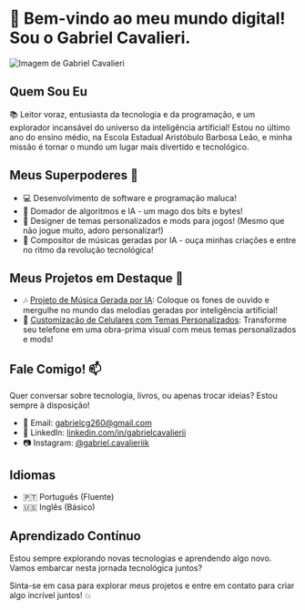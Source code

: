 # 👋 Bem-vindo ao meu mundo digital! Sou o Gabriel Cavalieri. 

![Imagem de Gabriel Cavalieri](https://photos.app.goo.gl/Q9NbFM5D8aZ3TXmEA)

## Quem Sou Eu

📚 Leitor voraz, entusiasta da tecnologia e da programação, e um explorador incansável do universo da inteligência artificial! Estou no último ano do ensino médio, na Escola Estadual Aristóbulo Barbosa Leão, e minha missão é tornar o mundo um lugar mais divertido e tecnológico.

## Meus Superpoderes 💪

- 💻 Desenvolvimento de software e programação maluca!
- 🤖 Domador de algoritmos e IA - um mago dos bits e bytes!
- 🎨 Designer de temas personalizados e mods para jogos! (Mesmo que não jogue muito, adoro personalizar!)
- 🎵 Compositor de músicas geradas por IA - ouça minhas criações e entre no ritmo da revolução tecnológica!

## Meus Projetos em Destaque 🚀

- 🎶 [Projeto de Música Gerada por IA](https://drive.google.com/drive/folders/1QVPoTQ0F4HXXFtk0Y5SQE_mHRDaaU2Q5?usp=sharing): Coloque os fones de ouvido e mergulhe no mundo das melodias geradas por inteligência artificial!
- 📱 [Customização de Celulares com Temas Personalizados](https://drive.google.com/drive/folders/1MoLKFdKjGfGZ0BVLHX1IPPzNeJuwq5rb?usp=sharing): Transforme seu telefone em uma obra-prima visual com meus temas personalizados e mods!

## Fale Comigo! 📫

Quer conversar sobre tecnologia, livros, ou apenas trocar ideias? Estou sempre à disposição!

- 📧 Email: gabrielcg260@gmail.com
- 🔗 LinkedIn: [linkedin.com/in/gabrielcavalierii](https://www.linkedin.com/in/gabrielcavalierii/)
- 📷 Instagram: [@gabriel.cavalieriik](https://www.instagram.com/gabrielcavalieriik/)

## Idiomas

- 🇵🇹 Português (Fluente)
- 🇺🇸 Inglês (Básico)

## Aprendizado Contínuo

Estou sempre explorando novas tecnologias e aprendendo algo novo. Vamos embarcar nesta jornada tecnológica juntos?

Sinta-se em casa para explorar meus projetos e entre em contato para criar algo incrível juntos! 💥
